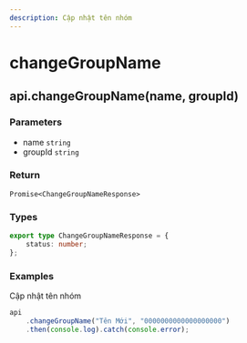 ```yaml
---
description: Cập nhật tên nhóm
---
```


# changeGroupName

## api.changeGroupName(name, groupId)

### Parameters

* name `string`
* groupId `string`

### Return

`Promise<ChangeGroupNameResponse>`

### Types

```typescript
export type ChangeGroupNameResponse = {
    status: number;
};
```

### Examples

Cập nhật tên nhóm

```typescript
api
    .changeGroupName("Tên Mới", "0000000000000000000")
    .then(console.log).catch(console.error);
```
